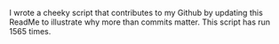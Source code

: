 I wrote a cheeky script that contributes to my Github by updating this ReadMe to illustrate why more than commits matter. This script has run 1565 times.